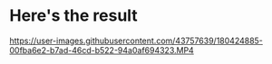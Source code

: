 # Here's the result


https://user-images.githubusercontent.com/43757639/180424885-00fba6e2-b7ad-46cd-b522-94a0af694323.MP4

